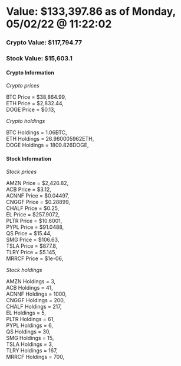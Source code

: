 # Value: $133,397.86 as of Monday, 05/02/22 @ 11:22:02 

### Crypto Value: $117,794.77

### Stock Value: $15,603.1

#### Crypto Information 
*Crypto prices* 

BTC Price = $38,864.99,  
ETH Price = $2,832.44,  
DOGE Price = $0.13,  


*Crypto holdings* 

BTC Holdings = 1.06BTC,  
ETH Holdings = 26.960005962ETH,  
DOGE Holdings = 1809.826DOGE,  


#### Stock Information 

*Stock prices* 

AMZN Price = $2,426.82,  
ACB Price = $3.12,  
ACNNF Price = $0.04497,  
CNGGF Price = $0.28899,  
CHALF Price = $0.25,  
EL Price = $257.9072,  
PLTR Price = $10.6001,  
PYPL Price = $91.0488,  
QS Price = $15.44,  
SMG Price = $106.63,  
TSLA Price = $877.8,  
TLRY Price = $5.145,  
MRRCF Price = $1e-06,  


*Stock holdings* 

AMZN Holdings = 3,  
ACB Holdings = 41,  
ACNNF Holdings = 1000,  
CNGGF Holdings = 200,  
CHALF Holdings = 217,  
EL Holdings = 5,  
PLTR Holdings = 61,  
PYPL Holdings = 6,  
QS Holdings = 30,  
SMG Holdings = 15,  
TSLA Holdings = 3,  
TLRY Holdings = 167,  
MRRCF Holdings = 700,  


